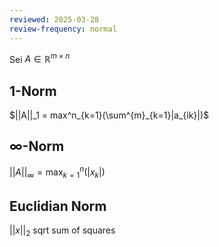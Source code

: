 ```yaml
---
reviewed: 2025-03-28
review-frequency: normal
---
```

Sei $A\in\mathbb{R}^{m\times n}$
## 1-Norm
$||A||_1 = max^n_{k=1}(\sum^{m}_{k=1}|a_{ik}|)$

## $\infty$-Norm
$||A||_\infty = \text{max}^{n}_{k=1}(|x_k|)$

## Euclidian Norm
$||x||_2$
sqrt sum of squares
